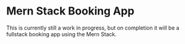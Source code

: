 # Mern Stack Booking App

This is currently still a work in progress, but on completion it will be a fullstack booking app using the Mern Stack.